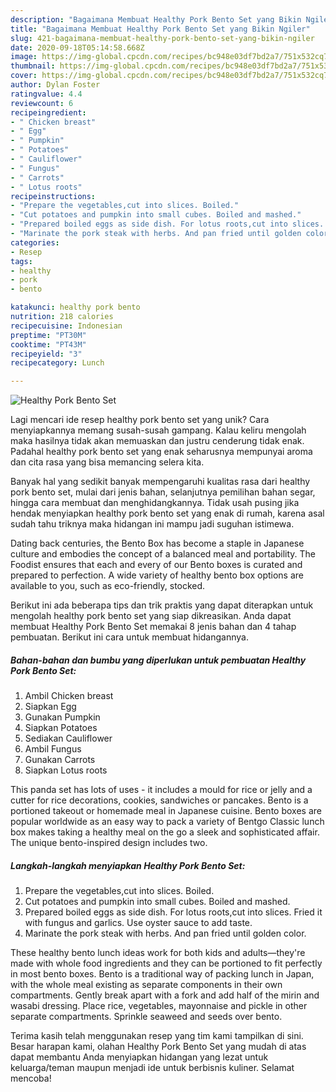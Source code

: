 ```yaml
---
description: "Bagaimana Membuat Healthy Pork Bento Set yang Bikin Ngiler"
title: "Bagaimana Membuat Healthy Pork Bento Set yang Bikin Ngiler"
slug: 421-bagaimana-membuat-healthy-pork-bento-set-yang-bikin-ngiler
date: 2020-09-18T05:14:58.668Z
image: https://img-global.cpcdn.com/recipes/bc948e03df7bd2a7/751x532cq70/healthy-pork-bento-set-recipe-main-photo.jpg
thumbnail: https://img-global.cpcdn.com/recipes/bc948e03df7bd2a7/751x532cq70/healthy-pork-bento-set-recipe-main-photo.jpg
cover: https://img-global.cpcdn.com/recipes/bc948e03df7bd2a7/751x532cq70/healthy-pork-bento-set-recipe-main-photo.jpg
author: Dylan Foster
ratingvalue: 4.4
reviewcount: 6
recipeingredient:
- " Chicken breast"
- " Egg"
- " Pumpkin"
- " Potatoes"
- " Cauliflower"
- " Fungus"
- " Carrots"
- " Lotus roots"
recipeinstructions:
- "Prepare the vegetables,cut into slices. Boiled."
- "Cut potatoes and pumpkin into small cubes. Boiled and mashed."
- "Prepared boiled eggs as side dish. For lotus roots,cut into slices. Fried it with fungus and garlics. Use oyster sauce to add taste."
- "Marinate the pork steak with herbs. And pan fried until golden color."
categories:
- Resep
tags:
- healthy
- pork
- bento

katakunci: healthy pork bento 
nutrition: 218 calories
recipecuisine: Indonesian
preptime: "PT30M"
cooktime: "PT43M"
recipeyield: "3"
recipecategory: Lunch

---
```



![Healthy Pork Bento Set](https://img-global.cpcdn.com/recipes/bc948e03df7bd2a7/751x532cq70/healthy-pork-bento-set-recipe-main-photo.jpg)

Lagi mencari ide resep healthy pork bento set yang unik? Cara menyiapkannya memang susah-susah gampang. Kalau keliru mengolah maka hasilnya tidak akan memuaskan dan justru cenderung tidak enak. Padahal healthy pork bento set yang enak seharusnya mempunyai aroma dan cita rasa yang bisa memancing selera kita.

Banyak hal yang sedikit banyak mempengaruhi kualitas rasa dari healthy pork bento set, mulai dari jenis bahan, selanjutnya pemilihan bahan segar, hingga cara membuat dan menghidangkannya. Tidak usah pusing jika hendak menyiapkan healthy pork bento set yang enak di rumah, karena asal sudah tahu triknya maka hidangan ini mampu jadi suguhan istimewa.

Dating back centuries, the Bento Box has become a staple in Japanese culture and embodies the concept of a balanced meal and portability. The Foodist ensures that each and every of our Bento boxes is curated and prepared to perfection. A wide variety of healthy bento box options are available to you, such as eco-friendly, stocked.


Berikut ini ada beberapa tips dan trik praktis yang dapat diterapkan untuk mengolah healthy pork bento set yang siap dikreasikan. Anda dapat membuat Healthy Pork Bento Set memakai 8 jenis bahan dan 4 tahap pembuatan. Berikut ini cara untuk membuat hidangannya.

<!--inarticleads1-->

##### Bahan-bahan dan bumbu yang diperlukan untuk pembuatan Healthy Pork Bento Set:

1. Ambil  Chicken breast
1. Siapkan  Egg
1. Gunakan  Pumpkin
1. Siapkan  Potatoes
1. Sediakan  Cauliflower
1. Ambil  Fungus
1. Gunakan  Carrots
1. Siapkan  Lotus roots


This panda set has lots of uses - it includes a mould for rice or jelly and a cutter for rice decorations, cookies, sandwiches or pancakes. Bento is a portioned takeout or homemade meal in Japanese cuisine. Bento boxes are popular worldwide as an easy way to pack a variety of Bentgo Classic lunch box makes taking a healthy meal on the go a sleek and sophisticated affair. The unique bento-inspired design includes two. 

<!--inarticleads2-->

##### Langkah-langkah menyiapkan Healthy Pork Bento Set:

1. Prepare the vegetables,cut into slices. Boiled.
1. Cut potatoes and pumpkin into small cubes. Boiled and mashed.
1. Prepared boiled eggs as side dish. For lotus roots,cut into slices. Fried it with fungus and garlics. Use oyster sauce to add taste.
1. Marinate the pork steak with herbs. And pan fried until golden color.


These healthy bento lunch ideas work for both kids and adults—they&#39;re made with whole food ingredients and they can be portioned to fit perfectly in most bento boxes. Bento is a traditional way of packing lunch in Japan, with the whole meal existing as separate components in their own compartments. Gently break apart with a fork and add half of the mirin and wasabi dressing. Place rice, vegetables, mayonnaise and pickle in other separate compartments. Sprinkle seaweed and seeds over bento. 

Terima kasih telah menggunakan resep yang tim kami tampilkan di sini. Besar harapan kami, olahan Healthy Pork Bento Set yang mudah di atas dapat membantu Anda menyiapkan hidangan yang lezat untuk keluarga/teman maupun menjadi ide untuk berbisnis kuliner. Selamat mencoba!
